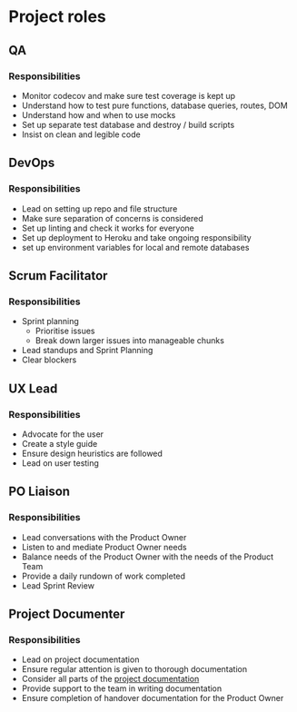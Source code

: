 # Project roles

## QA

### Responsibilities

- Monitor codecov and make sure test coverage is kept up
- Understand how to test pure functions, database queries, routes, DOM
- Understand how and when to use mocks
- Set up separate test database and destroy / build scripts
- Insist on clean and legible code

## DevOps

### Responsibilities

- Lead on setting up repo and file structure
- Make sure separation of concerns is considered
- Set up linting and check it works for everyone
- Set up deployment to Heroku and take ongoing responsibility
- set up environment variables for local and remote databases

## Scrum Facilitator

### Responsibilities

- Sprint planning
  - Prioritise issues
  - Break down larger issues into manageable chunks
- Lead standups and Sprint Planning
- Clear blockers

## UX Lead

### Responsibilities

- Advocate for the user
- Create a style guide
- Ensure design heuristics are followed
- Lead on user testing

## PO Liaison

### Responsibilities

- Lead conversations with the Product Owner
- Listen to and mediate Product Owner needs
- Balance needs of the Product Owner with the needs of the Product Team
- Provide a daily rundown of work completed
- Lead Sprint Review

## Project Documenter

### Responsibilities

- Lead on project documentation
- Ensure regular attention is given to thorough documentation
- Consider all parts of the [project documentation](../project-documentation)
- Provide support to the team in writing documentation
- Ensure completion of handover documentation for the Product Owner
